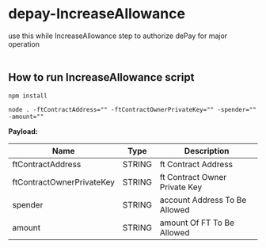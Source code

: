 # depay-IncreaseAllowance

use this while IncreaseAllowance step to authorize dePay for major operation </br></br>

## How to run IncreaseAllowance script

`npm install`

`node . -ftContractAddress="" -ftContractOwnerPrivateKey="" -spender="" -amount=""`

**Payload:**

| Name                      | Type   | Description                   |
| ------------------------- | ------ | ----------------------------- |
| ftContractAddress         | STRING | ft Contract Address           |
| ftContractOwnerPrivateKey | STRING | ft Contract Owner Private Key |
| spender                   | STRING | account Address To Be Allowed |
| amount                    | STRING | amount Of FT To Be Allowed    |
